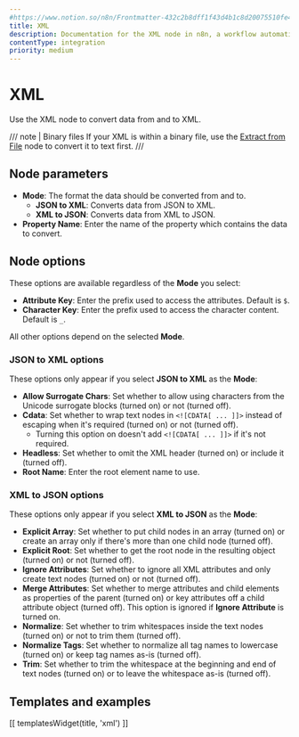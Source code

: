 ```yaml
---
#https://www.notion.so/n8n/Frontmatter-432c2b8dff1f43d4b1c8d20075510fe4
title: XML
description: Documentation for the XML node in n8n, a workflow automation platform. Includes guidance on usage, and links to examples.
contentType: integration
priority: medium
---
```


# XML

Use the XML node to convert data from and to XML.

/// note | Binary files
If your XML is within a binary file, use the [Extract from File](/integrations/builtin/core-nodes/n8n-nodes-base.extractfromfile/) node to convert it to text first.
///

## Node parameters

- **Mode**: The format the data should be converted from and to.
	- **JSON to XML**: Converts data from JSON to XML.
    - **XML to JSON**: Converts data from XML to JSON.
- **Property Name**: Enter the name of the property which contains the data to convert.

## Node options

These options are available regardless of the **Mode** you select:

- **Attribute Key**: Enter the prefix used to access the attributes. Default is `$`.
- **Character Key**: Enter the prefix used to access the character content. Default is `_`.

All other options depend on the selected **Mode**.

### JSON to XML options

These options only appear if you select **JSON to XML** as the **Mode**:

- **Allow Surrogate Chars**: Set whether to allow using characters from the Unicode surrogate blocks (turned on) or not (turned off).
- **Cdata**: Set whether to wrap text nodes in `<![CDATA[ ... ]]>` instead of escaping when it's required (turned on) or not (turned off).
    * Turning this option on doesn't add `<![CDATA[ ... ]]>` if it's not required.
- **Headless**: Set whether to omit the XML header (turned on) or include it (turned off).
- **Root Name**: Enter the root element name to use.

### XML to JSON options

These options only appear if you select **XML to JSON** as the **Mode**:

- **Explicit Array**: Set whether to put child nodes in an array (turned on) or create an array only if there's more than one child node (turned off).
- **Explicit Root**: Set whether to get the root node in the resulting object (turned on) or not (turned off).
- **Ignore Attributes**: Set whether to ignore all XML attributes and only create text nodes (turned on) or not (turned off).
- **Merge Attributes**: Set whether to merge attributes and child elements as properties of the parent (turned on) or key attributes off a child attribute object (turned off). This option is ignored if **Ignore Attribute** is turned on.
- **Normalize**: Set whether to trim whitespaces inside the text nodes (turned on) or not to trim them (turned off).
- **Normalize Tags**: Set whether to normalize all tag names to lowercase (turned on) or keep tag names as-is (turned off).
- **Trim**: Set whether to trim the whitespace at the beginning and end of text nodes (turned on) or to leave the whitespace as-is (turned off).

## Templates and examples

<!-- see https://www.notion.so/n8n/Pull-in-templates-for-the-integrations-pages-37c716837b804d30a33b47475f6e3780 -->
[[ templatesWidget(title, 'xml') ]]
